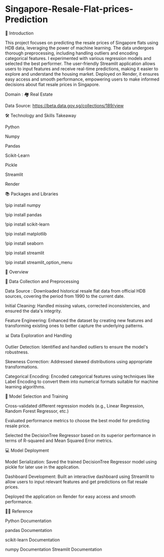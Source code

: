 # Singapore-Resale-Flat-prices-Prediction


📘 Introduction

This project focuses on predicting the resale prices of Singapore flats using HDB data, leveraging the power of machine learning. The data undergoes thorough preprocessing, including handling outliers and encoding categorical features. I experimented with various regression models and selected the best performer. The user-friendly Streamlit application allows users to input features and receive real-time predictions, making it easier to explore and understand the housing market. Deployed on Render, it ensures easy access and smooth performance, empowering users to make informed decisions about flat resale prices in Singapore.

Domain : 🏘️ Real Estate

Data Source: https://beta.data.gov.sg/collections/189/view


🛠 Technology and Skills Takeaway

Python

Numpy

Pandas

Scikit-Learn

Pickle

Streamlit

Render


📚 Packages and Libraries

!pip install numpy

!pip install pandas

!pip install scikit-learn

!pip install matplotlib

!pip install seaborn

!pip install streamlit

!pip install streamlit_option_menu


📘 Overview


🔁 Data Collection and Preprocessing

Data Source : Downloaded historical resale flat data from official HDB sources, covering the period from 1990 to the current date.

Initial Cleaning: Handled missing values, corrected inconsistencies, and ensured the data's integrity.

Feature Engineering: Enhanced the dataset by creating new features and transforming existing ones to better capture the underlying patterns.


📊 Data Exploration and Handling

Outlier Detection: Identified and handled outliers to ensure the model's robustness.

Skewness Correction: Addressed skewed distributions using appropriate transformations.

Categorical Encoding: Encoded categorical features using techniques like Label Encoding to convert them into numerical formats suitable for machine learning algorithms.


🤖 Model Selection and Training

Cross-validated different regression models (e.g., Linear Regression, Random Forest Regressor, etc.)

Evaluated performance metrics to choose the best model for predicting resale price.

Selected the DecisionTree Regressor based on its superior performance in terms of R-squared and Mean Squared Error metrics.


💻 Model Deployment

Model Serialization: Saved the trained DecisionTree Regressor model using pickle for later use in the application.

Dashboard Development: Built an interactive dashboard using Streamlit to allow users to input relevant features and get predictions on flat resale prices.

Deployed the application on Render for easy access and smooth performance.


👨‍🏫 Reference

Python Documentation

pandas Documentation

scikit-learn Documentation

numpy Documentation
Streamlit Documentation
